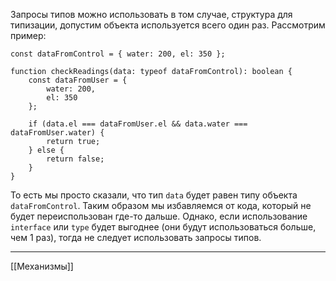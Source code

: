 Запросы типов можно использовать в том случае, структура для типизации, допустим объекта используется всего один раз. Рассмотрим пример:
```
const dataFromControl = { water: 200, el: 350 };

function checkReadings(data: typeof dataFromControl): boolean {
	const dataFromUser = {
		water: 200,
		el: 350
	};

	if (data.el === dataFromUser.el && data.water === dataFromUser.water) {
		return true;
	} else {
		return false;
	}
}
```

То есть мы просто сказали, что тип `data` будет равен типу объекта `dataFromControl`.
Таким образом мы избавляемся от кода, который не будет переиспользован где-то дальше. Однако, если использование `interface` или `type` будет выгоднее (они будут использоваться больше, чем 1 раз), тогда не следует использовать запросы типов.

---
[[Механизмы]]